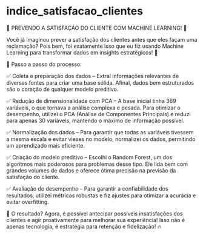 # indice_satisfacao_clientes
🔮 PREVENDO A SATISFAÇÃO DO CLIENTE COM MACHINE LEARNING! 🔮

Você já imaginou prever a satisfação dos clientes antes que eles façam uma reclamação? Pois bem, foi exatamente isso que eu fiz usando Machine Learning para transformar dados em insights estratégicos! 🚀

📌 Passo a passo do processo:

✅ Coleta e preparação dos dados – Extraí informações relevantes de diversas fontes para criar uma base sólida. Afinal, dados bem estruturados são o coração de qualquer modelo preditivo.

✅ Redução de dimensionalidade com PCA – A base inicial tinha 369 variáveis, o que tornava a análise complexa e pesada. Para otimizar o desempenho, utilizei o PCA (Análise de Componentes Principais) e reduzi para apenas 30 variáveis, mantendo o máximo de informação possível.

✅ Normalização dos dados – Para garantir que todas as variáveis tivessem a mesma escala e evitar vieses no modelo, normalizei os dados, permitindo um aprendizado mais eficiente.

✅ Criação do modelo preditivo – Escolhi o Random Forest, um dos algoritmos mais poderosos para problemas desse tipo. Ele lida bem com grandes volumes de dados e oferece ótima precisão na previsão da satisfação do cliente.

✅ Avaliação do desempenho – Para garantir a confiabilidade dos resultados, utilizei métricas robustas e fiz ajustes para otimizar a acurácia e evitar overfitting.

🎯 O resultado? Agora, é possível antecipar possíveis insatisfações dos clientes e agir proativamente para melhorar sua experiência! Isso não é apenas tecnologia, é estratégia para retenção e fidelização! 🔥
